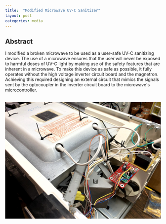 ```yaml
---
title:  "Modified Microwave UV-C Sanitizer"
layout: post
categories: media
---
```


## Abstract

I modified a broken microwave to be used as a user-safe UV-C sanitizing device. The use of a microwave ensures that the user will never be exposed to harmful doses of UV-C light by making use of the safety features that are inherent in a microwave. To make this device as safe as possible, it fully operates without the high voltage inverter circuit board and the magnetron. Achieving this required designing an external circuit that mimics the signals sent by the optocoupler in the inverter circuit board to the microwave's microcontroller.

&nbsp;![UVC Microwave](/assets/images/IMG_4922.jpg)


